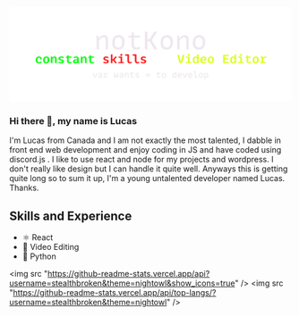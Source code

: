 ![Video Editing and Development](https://github.com/Stealthbroken/Stealthbroken/blob/main/minbanner.png)
### Hi there 👋, my name is Lucas

I'm Lucas from Canada and I am not exactly the most talented, I dabble in front end web development and enjoy coding in JS and have coded using discord.js . I like to use react and node for my projects and wordpress. I don't really like design but I can handle it quite well. Anyways this is getting quite long so to sum it up, I'm a young untalented developer named Lucas. Thanks.

## Skills and Experience

*  ⚛ React
* 🎥 Video Editing
* 🐍 Python

<img src "https://github-readme-stats.vercel.app/api?username=stealthbroken&theme=nightowl&show_icons=true" />
<img src "https://github-readme-stats.vercel.app/api/top-langs/?username=stealthbroken&theme=nightowl" />






<!---

<!---
--->
